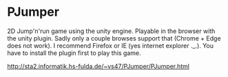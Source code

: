 # PJumper
2D Jump'n'run game using the unity engine. Playable in the browser with the unity plugin.
Sadly only a couple browses support that (Chrome + Edge does not work).
I recommend Firefox or IE (yes internet explorer ._.).
You have to install the plugin first to play this game.

http://sta2.informatik.hs-fulda.de/~vs47/PJumper/PJumper.html
